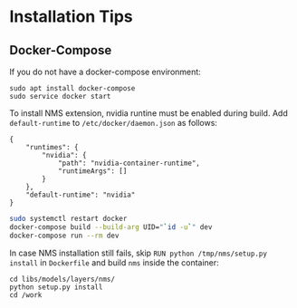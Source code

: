 
# Installation Tips

## Docker-Compose

If you do not have a docker-compose environment:
```
sudo apt install docker-compose
sudo service docker start
```

To install NMS extension, nvidia runtine must be enabled during build.
Add `default-runtime` to `/etc/docker/daemon.json` as follows:  
```
{
    "runtimes": {
        "nvidia": {
            "path": "nvidia-container-runtime",
            "runtimeArgs": []
        }
    },
    "default-runtime": "nvidia"
}
```

```bash
sudo systemctl restart docker
docker-compose build --build-arg UID="`id -u`" dev
docker-compose run --rm dev
```

In case NMS installation still fails, skip `RUN python /tmp/nms/setup.py install` in `Dockerfile` and build `nms` inside the container:
```
cd libs/models/layers/nms/
python setup.py install
cd /work
```